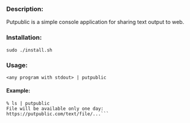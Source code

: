 ### Description:
Putpublic is a simple console application for sharing text output to web. 

### Installation:
```shell script
sudo ./install.sh
```


### Usage:
```
<any program with stdout> | putpublic
```

#### Example:
```shell script
% ls | putpublic
File will be available only one day: https://putpublic.com/text/file/...```